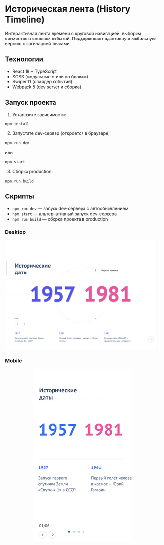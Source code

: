 # Историческая лента (History Timeline)

Интерактивная лента времени с круговой навигацией, выбором сегментов и списком событий. Поддерживает адаптивную мобильную версию с пагинацией точками.

## Технологии

- React 18 + TypeScript
- SCSS (модульные стили по блокам)
- Swiper 11 (слайдер событий)
- Webpack 5 (dev server и сборка)

## Запуск проекта

1. Установите зависимости:

```bash
npm install
```

2. Запустите dev-сервер (откроется в браузере):

```bash
npm run dev
```

или

```bash
npm start
```

3. Сборка production:

```bash
npm run build
```

## Скрипты

- `npm run dev` — запуск dev-сервера с автообновлением
- `npm start` — альтернативный запуск dev-сервера
- `npm run build` — сборка проекта в production


### Desktop

<div align="center">
  <img src="./src/assets/1.png" alt="img">
</div>


### Mobile

<div align="center">
  <img src="./src/assets/2.png" alt="img">
</div>